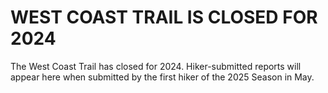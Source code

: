 # WEST COAST TRAIL IS CLOSED FOR 2024
The West Coast Trail has closed for 2024. Hiker-submitted reports will appear here when submitted by the first hiker of the 2025 Season in May.

